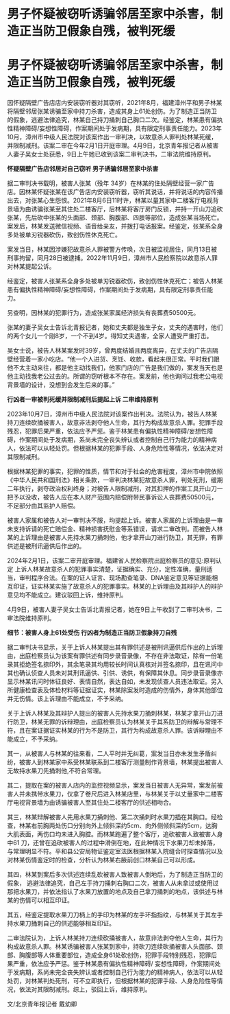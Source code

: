 # 男子怀疑被窃听诱骗邻居至家中杀害，制造正当防卫假象自残，被判死缓

# 男子怀疑被窃听诱骗邻居至家中杀害，制造正当防卫假象自残，被判死缓

因怀疑隔壁广告店店内安装窃听器对其窃听，2021年8月，福建漳州平和男子林某将隔壁邻居张某诱骗至家中持刀杀害，造成其身上61处创伤。为了制造正当防卫的假象，逃避法律追究，林某自己持刀捅刺自己胸口二次。经鉴定，林某患有偏执性精神障碍/妄想性障碍，作案期间处于发病期，具有限定刑事责任能力。2023年10月，漳州市中级人民法院对该案作出一审判决，以故意杀人罪判处林某死缓，并限制减刑。该案二审在今年2月1日开庭审理。4月9日，北京青年报记者从被害人妻子吴女士处获悉，9日上午她已收到该案二审判决书，二审法院维持原判。

**怀疑隔壁广告店邻居对自己窃听 男子诱骗邻居至家中杀害**

据二审判决书载明，被害人张某（殁年
34岁）在林某的住处隔壁经营一家广告店。因林某怀疑张某在该广告店内安装窃听器，窃听其说话，并将说话的内容传播出去，对张某心生怨恨。2021年8月6日11时许，林某以量其家中二楼客厅电视背景墙为由诱骗张某至其住处二楼客厅，后林某将客厅房门反锁，并持一开山刀追砍张某，先后砍中张某的头面部、颈部、胸腹部、四肢等部位，造成张某当场死亡。案发后，林某发送微信视频、语音给亲友，并拨打电话报案。经鉴定，张某系全身多处被单刃锐器砍伤，致创伤性休克死亡。

案发当日，林某因涉嫌犯故意杀人罪被警方传唤，次日被监视居住，同月13日被刑事拘留，同月28日被逮捕。2022年11月9日，漳州市人民检察院以故意杀人罪对林某提起公诉。

经鉴定，被害人张某系全身多处被单刃锐器砍伤，致创伤性休克死亡；被告人林某患有偏执性精神障碍/妄想性障碍，作案期间处于发病期，具有限定刑事责任能力。

另查明，因林某的犯罪行为，造成张某家属经济损失有丧葬费50500元。

张某的妻子吴女士告诉北青报记者，她和丈夫都是独生子女，丈夫的遇害时，他们的两个女儿一个刚8岁，一个不到4岁。得知丈夫遇害，全家人遭受严重打击。

吴女士说，被告人林某案发时39岁，曾两度结婚且两度离异，在丈夫的广告店隔壁经营着一家小吃店。“他一个人进货、烹饪、收款，看起来很正常。平时我们跟他不太主动来往，都是他主动找我们，他家门店的广告是我们做的，案发当天也是他主动找我老公过去的。所谓的窃听根本不存在。案发前，他也询问过我老公电视背景墙的设计，没想到会发生后来的事。”

**行凶者一审被判死缓并限制减刑后提起上诉 二审维持原判**

2023年10月7日，漳州市中级人民法院对该案作出判决。法院认为，被告人林某持刀连续砍捅被害人，故意非法剥夺他人生命，其行为构成故意杀人罪。犯罪手段残忍，犯罪后果严重，依法应予严惩。鉴于林某患有偏执性精神障碍/妄想性障碍，作案期间处于发病期，系尚未完全丧失辨认或者控制自己行为能力的精神病人，依法可以从轻处罚。但根据林某的犯罪手段、人身危险性等情况，依法决定对其限制减刑。

根据林某犯罪的事实，犯罪的性质，情节和对于社会的危害程度，漳州市中院依照《中华人⺠共和国刑法》相关条款，一审判决林某犯故意杀人罪，判处死刑，缓期二年执行，剥夺政治权利终身；对被告人限制减刑，对其扣押的作案工具开山刀一把予以没收，被告人应在本人财产范围内赔偿附带民事诉讼人丧葬费50500元，不足部分由其监护人赔偿。

被害人家属和被告人对一审判决不服，均提起上诉。被害人家属的上诉理由是一审未支持诉请的死亡赔偿金、精神损害抚慰金等系错误，请求二审改判。而被告人林某的上诉理由是被害人先持水果刀捅刺他，他才拿开山刀进行防卫，其无罪，有罪供述是被刑讯逼供后作出的。

2024年2月1日，该案二审开庭审理。福建省人⺠检察院出庭检察员的意⻅:原判认定
上诉人林某故意杀人的犯罪事实清楚，证据确实、充分，定性准确，量刑适当，审判程序合法。在案的证人证言、现场勘查笔录、DNA鉴定意⻅等证据能相互印证，证实林某实施了故意杀人的犯罪事实。林某的上诉理由及其辩护人的辩护意⻅均不能成立。建议驳回上诉，维持原判。

4月9日，被害人妻子吴女士告诉北青报记者，她在9日上午收到了二审判决书，二审法院维持原判。

**细节：被害人身上61处受伤 行凶者为制造正当防卫假象持刀自残**

据二审判决书显示，关于上诉人林某提出其有罪供述是被刑讯逼供后作出的上诉理由，出庭检察员认为该案有罪供述有同步录音录像，不存在非法取证，除有一份笔录其拒绝签名捺印外，其余笔录其均用较⻓时间认真核对并签名捺印，且在讯问中其也确认侦查人员未对其刑讯逼供、引供、诱供，有保障其休息。同步录音录像亦显示林某讯问时体征良好、表情自然，表达自如，未发现侦查人员违法取证。另入所健康检查表及体检材料等证据证实，林某除案发时造成的伤情外，身体其他部位并无伤情。该上诉理由不能成立，不予采纳。

关于上诉人林某及其辩护人提出的被害人先持水果刀捅刺林某，林某才拿开山刀进行防卫，林某无罪的诉辩理由，出庭检察员认为林某关于其系防卫的辩解与常理不符，且在案证据证实林某的行为不是防卫，其行为构成故意杀人罪。该诉辩理由不能成立，不予采纳。

其一，从被害人与林某的往来看，二人平时并无纠葛，案发当日亦未发生矛盾纠纷，被害人到林某家中系受林某联系到二楼客厅测量制作背景墙，林某提出被害人无故持水果刀先捅刺他,不符合常理。

其二，提取在案的被害人店内的监控视频显示，案发当日被害人无异常，案发前被害人并未携带水果刀，仅拿了卷尺后进入林某店里，与林某关于以丈量家中二楼客厅电视背景墙为由诱骗被害人至其住处二楼客厅的供述相吻合。

其三，林某辩解被害人先用水果刀捅刺他、第二次捅刺时水果刀插在其胸口。经检查，林某右前胸两处伤口分别向外上倾斜深约5cm、向外侧倾斜深约5cm，达胸大肌表面，两伤口均未进入胸腔。而林某跑遍了整个客厅，追砍被害人致被害人身中61
刀，还曾在追砍被害人的过程中滑倒在地，在此种情况下水果刀却未掉落，与常理明显不符。平和县公安局物证鉴定室法医根据林某入院缝合时探查情况以及对林某伤情鉴定时的检查，分析认为林某右腋前创口林某自己可以形成。

其四，林某到案后多次供述连续乱砍被害人致被害人倒地后，为了制造正当防卫的假象，
逃避法律追究，自己左手持刀捅刺右胸口二次，被害人从未拿过或使用过那把水果刀，并依法指认了水果刀放置的地点及自己拿刀捅刺的地点，该供述与林某的伤情可以相互印证。

其五，经鉴定提取水果刀刀柄上的手印为林某的左手环指指纹，与林某关于其左手持水果刀捅刺自己的供述能够相互印证。

二审法院认为，上诉人林某持刀连续砍捅被害人，故意非法剥夺他人生命，其行为构成故意杀人罪。林某诱骗被害人张某到家中，持砍刀连续砍捅被害人头面部、颈部、胸腹部等人体重要部位，造成全身61处砍创伤，犯罪手段特别残忍，犯罪后果严重，依法应予严惩。鉴于林某患有偏执性精神障碍/
妄想性障碍，作案期间处于发病期，系尚未完全丧失辨认或者控制自己行为能力的精神病人，依法可以从轻处罚，对林某判处死刑，可不立即执行，但根据林某的犯罪手段、人身危险性等情况，依法对其限制减刑。综上，驳回上诉，维持原判。

文/北京青年报记者 戴幼卿

